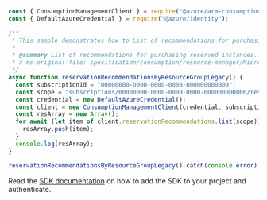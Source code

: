 ```javascript
const { ConsumptionManagementClient } = require("@azure/arm-consumption");
const { DefaultAzureCredential } = require("@azure/identity");

/**
 * This sample demonstrates how to List of recommendations for purchasing reserved instances.
 *
 * @summary List of recommendations for purchasing reserved instances.
 * x-ms-original-file: specification/consumption/resource-manager/Microsoft.Consumption/stable/2021-10-01/examples/ReservationRecommendationsByResourceGroup.json
 */
async function reservationRecommendationsByResourceGroupLegacy() {
  const subscriptionId = "00000000-0000-0000-0000-000000000000";
  const scope = "subscriptions/00000000-0000-0000-0000-000000000000/resourceGroups/testGroup";
  const credential = new DefaultAzureCredential();
  const client = new ConsumptionManagementClient(credential, subscriptionId);
  const resArray = new Array();
  for await (let item of client.reservationRecommendations.list(scope)) {
    resArray.push(item);
  }
  console.log(resArray);
}

reservationRecommendationsByResourceGroupLegacy().catch(console.error);
```

Read the [SDK documentation](https://github.com/Azure/azure-sdk-for-js/blob/%40azure%2Farm-consumption_9.0.1/sdk/consumption/arm-consumption/README.md) on how to add the SDK to your project and authenticate.
